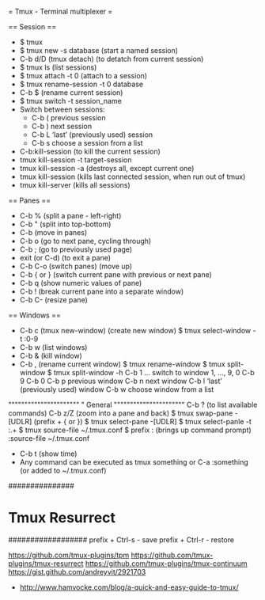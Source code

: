 = Tmux - Terminal multiplexer =

== Session ==
* $ tmux
* $ tmux new -s database (start a named session)
* C-b d/D (tmux detach) (to detatch from current session)
* $ tmux ls (list sessions)
* $ tmux attach -t 0 (attach to a session)
* $ tmux rename-session -t 0 database
* C-b $ (rename current session)
* $ tmux switch -t session_name
* Switch between sessions:
  * C-b (          previous session
  * C-b )          next session
  * C-b L          ‘last’ (previously used) session
  * C-b s          choose a session from a list
* C-b:kill-session (to kill the current session)
* tmux kill-session -t target-session
* tmux kill-session -a (destroys all, except current one)
* tmux kill-session (kills last connected session, when run out of tmux)
* tmux kill-server (kills all sessions)

== Panes ==
* C-b % (split a pane - left-right)
* C-b " (split into top-bottom)
* C-b <arrow key> (move in panes)
* C-b o (go to next pane, cycling through)
* C-b ; (go to previously used page)
* exit (or C-d) (to exit a pane)
* C-b C-o (switch panes) (move up)
* C-b { or  } (switch current pane with previous or next pane)
* C-b q (show numeric values of pane)
* C-b ! (break current pane into a separate window)
* C-b C-<arrow> (resize pane)

== Windows ==
* C-b c (tmux new-window) (create new window)
$ tmux  select-window -t :0-9
* C-b w (list windows)
* C-b & (kill window)
* C-b , (rename current window)
$ tmux rename-window
$ tmux split-window
$ tmux split-window -h
C-b 1 ...      switch to window 1, ..., 9, 0
C-b 9
C-b 0
C-b p          previous window
C-b n          next window
C-b l          ‘last’ (previously used) window
C-b w          choose window from a list

""""""""""""""""""""""
" General
""""""""""""""""""""""
C-b ? (to list available commands)
C-b z/Z (zoom into a pane and back)
$ tmux swap-pane -[UDLR] (prefix + { or })
$ tmux select-pane -[UDLR]
$ tmux select-panle -t :.+
$ tmux source-file ~/.tmux.conf
$ prefix : (brings up command prompt)
  :source-file ~/.tmux.conf
* C-b t (show time)
* Any command can be executed as tmux something or C-a :something (or added to ~/.tmux.conf)



###############
# Tmux Resurrect
##################
prefix + Ctrl-s - save
prefix + Ctrl-r - restore

https://github.com/tmux-plugins/tpm
https://github.com/tmux-plugins/tmux-resurrect
https://github.com/tmux-plugins/tmux-continuum
https://gist.github.com/andreyvit/2921703
* http://www.hamvocke.com/blog/a-quick-and-easy-guide-to-tmux/
